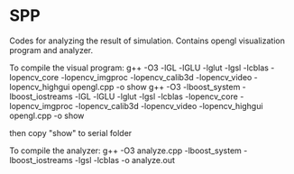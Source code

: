 SPP
===

Codes for analyzing the result of simulation. Contains opengl visualization program and analyzer.

To compile the visual program:
g++ -O3 -lGL -lGLU -lglut -lgsl -lcblas -lopencv_core -lopencv_imgproc -lopencv_calib3d -lopencv_video -lopencv_highgui opengl.cpp -o show
g++ -O3 -lboost_system -lboost_iostreams -lGL -lGLU -lglut -lgsl -lcblas -lopencv_core -lopencv_imgproc -lopencv_calib3d -lopencv_video -lopencv_highgui opengl.cpp -o show

then copy "show" to serial folder 

To compile the analyzer:
g++ -O3 analyze.cpp -lboost_system -lboost_iostreams -lgsl -lcblas -o analyze.out
